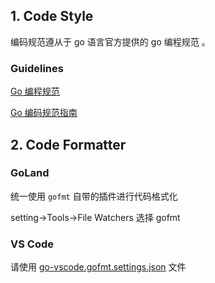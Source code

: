 ## 1. Code Style

编码规范遵从于 go 语言官方提供的 go 编程规范 。

### Guidelines

[Go 编程规范 ](https://studygolang.com/articles/12033)

[Go 编码规范指南  ](https://studygolang.com/articles/2059)

## 2. Code Formatter

### GoLand
统一使用 `gofmt` 自带的插件进行代码格式化

setting->Tools->File Watchers 选择 gofmt

### VS Code

请使用 [go-vscode.gofmt.settings.json](编码规范/go/go-vscode.gofmt.settings.json) 文件
